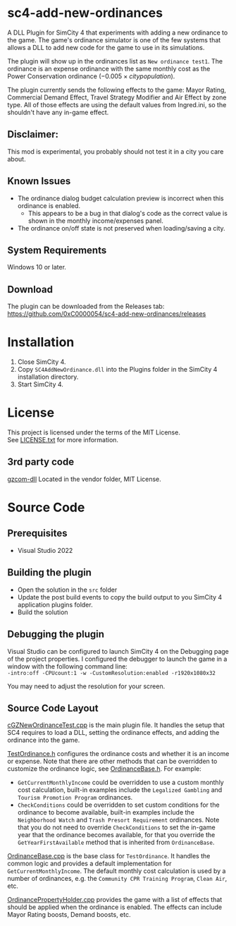 # sc4-add-new-ordinances

A DLL Plugin for SimCity 4 that experiments with adding a new ordinance to the game. The game's ordinance simulator is one of the few systems that allows a DLL to add new code for the game to use in its simulations. 

The plugin will show up in the ordinances list as `New ordinance test1`. The ordinance is an expense ordinance with the same monthly cost as the Power Conservation ordinance ($-0.005 \times city population$).

The plugin currently sends the following effects to the game: Mayor Rating, Commercial Demand Effect, Travel Strategy Modifier and Air Effect by zone type.
All of those effects are using the default values from Ingred.ini, so the shouldn't have any in-game effect.

## Disclaimer:

This mod is experimental, you probably should not test it in a city you care about.

## Known Issues

* The ordinance dialog budget calculation preview is incorrect when this ordinance is enabled.
  * This appears to be a bug in that dialog's code as the correct value is shown in the monthly income/expenses panel. 
* The ordinance on/off state is not preserved when loading/saving a city.

## System Requirements

Windows 10 or later.

## Download

The plugin can be downloaded from the Releases tab: https://github.com/0xC0000054/sc4-add-new-ordinances/releases   

# Installation

1. Close SimCity 4.
2. Copy `SC4AddNewOrdinance.dll` into the Plugins folder in the SimCity 4 installation directory.
3. Start SimCity 4.

# License

This project is licensed under the terms of the MIT License.    
See [LICENSE.txt](LICENSE.txt) for more information.

## 3rd party code

[gzcom-dll](https://github.com/nsgomez/gzcom-dll/tree/master) Located in the vendor folder, MIT License.    

# Source Code

## Prerequisites

* Visual Studio 2022

## Building the plugin

* Open the solution in the `src` folder
* Update the post build events to copy the build output to you SimCity 4 application plugins folder.
* Build the solution

## Debugging the plugin

Visual Studio can be configured to launch SimCity 4 on the Debugging page of the project properties.
I configured the debugger to launch the game in a window with the following command line:    
`-intro:off -CPUcount:1 -w -CustomResolution:enabled -r1920x1080x32`

You may need to adjust the resolution for your screen.

## Source Code Layout

[cGZNewOrdinanceTest.cpp](src/cGZNewOrdinanceTest.cpp) is the main plugin file. It handles the setup that SC4 requires to load a DLL, setting the ordinance effects, and adding the ordinance into the game.

[TestOrdinance.h](src/TestOrdinance.h) configures the ordinance costs and whether it is an income or expense. Note that there are other methods that can be overridden
to customize the ordinance logic, see [OrdinanceBase.h](src/OrdinanceBase.h). For example:

* `GetCurrentMonthlyIncome` could be overridden to use a custom monthly cost calculation, built-in examples include the `Legalized Gambling` and `Tourism Promotion Program` ordinances.
* `CheckConditions` could be overridden to set custom conditions for the ordinance to become available, built-in examples include the `Neighborhood Watch` and `Trash Presort Requirement` ordinances. Note that you do not need to override `CheckConditions` to set the in-game year that the ordinance becomes available, for that you override the `GetYearFirstAvailable` method that is inherited from `OrdinanceBase`.

[OrdinanceBase.cpp](src/OrdinanceBase.cpp) is the base class for `TestOrdinance`. It handles the common logic and provides a default implementation for `GetCurrentMonthlyIncome`.
The default monthly cost calculation is used by a number of ordinances, e.g. the `Community CPR Training Program`, `Clean Air`, etc. 

[OrdinancePropertyHolder.cpp](src/OrdinancePropertyHolder.cpp) provides the game with a list of effects that should be applied when the ordinance is enabled.
The effects can include Mayor Rating boosts, Demand boosts, etc.